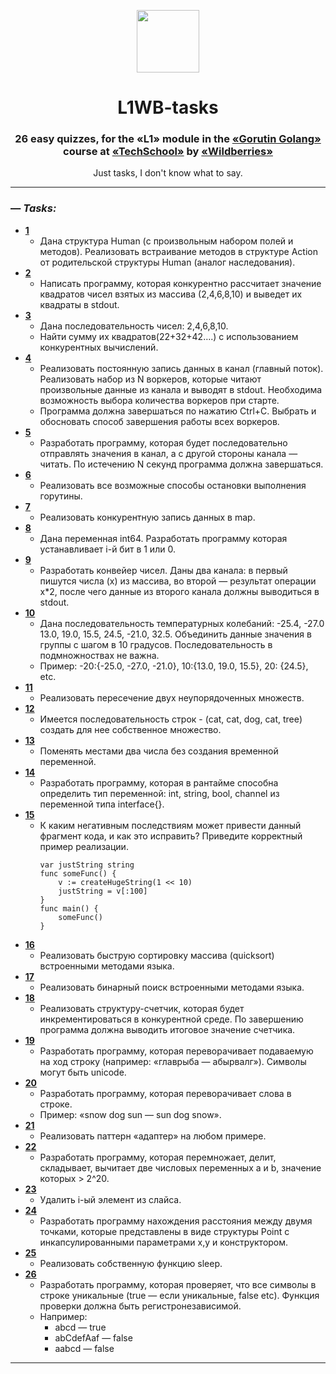 <p align="center">
  <img src="https://user-images.githubusercontent.com/25181517/192149581-88194d20-1a37-4be8-8801-5dc0017ffbbe.png" width="100">
</p>
<h1 align="center">L1WB-tasks</h1>

<h3 align="center">26 easy quizzes, for the «L1» module in the <a href="https://tech.wildberries.ru/courses/golang/application">«Gorutin Golang»</a> course at <a href="https://tech.wildberries.ru/">«TechSchool»</a> by <a href="https://www.wildberries.ru/">«Wildberries»</a></h3>
<p align="center">Just tasks, I don't know what to say.</p>


---

### — _Tasks:_
- [**1**]()
    - Дана структура Human (с произвольным набором полей и методов). Реализовать встраивание методов в структуре Action от родительской структуры Human (аналог наследования).
- [**2**]()
    - Написать программу, которая конкурентно рассчитает значение квадратов чисел взятых из массива (2,4,6,8,10) и выведет их квадраты в stdout.
- [**3**]()
    - Дана последовательность чисел: 2,4,6,8,10.
    - Найти сумму их квадратов(22+32+42….) с использованием конкурентных вычислений.
- [**4**]()
    - Реализовать постоянную запись данных в канал (главный поток). Реализовать набор из N воркеров, которые читают произвольные данные из канала и выводят в stdout. Необходима возможность выбора количества воркеров при старте.
    - Программа должна завершаться по нажатию Ctrl+C. Выбрать и обосновать способ завершения работы всех воркеров.
- [**5**]()
    - Разработать программу, которая будет последовательно отправлять значения в канал, а с другой стороны канала — читать. По истечению N секунд программа должна завершаться.
- [**6**]()
    - Реализовать все возможные способы остановки выполнения горутины.
- [**7**]()
    - Реализовать конкурентную запись данных в map.
- [**8**]()
    - Дана переменная int64. Разработать программу которая устанавливает i-й бит в 1 или 0.
- [**9**]()
    - Разработать конвейер чисел. Даны два канала: в первый пишутся числа (x) из массива, во второй — результат операции x*2, после чего данные из второго канала должны выводиться в stdout.
- [**10**]()
    - Дана последовательность температурных колебаний: -25.4, -27.0 13.0, 19.0, 15.5, 24.5, -21.0, 32.5. Объединить данные значения в группы с шагом в 10 градусов. Последовательность в подмножноствах не важна.
    - Пример: -20:{-25.0, -27.0, -21.0}, 10:{13.0, 19.0, 15.5}, 20: {24.5}, etc.
- [**11**]()
    - Реализовать пересечение двух неупорядоченных множеств.
- [**12**]()
    - Имеется последовательность строк - (cat, cat, dog, cat, tree) создать для нее собственное множество.
- [**13**]()
    - Поменять местами два числа без создания временной переменной.
- [**14**]()
    - Разработать программу, которая в рантайме способна определить тип переменной: int, string, bool, channel из переменной типа interface{}.
- [**15**]()
    - К каким негативным последствиям может привести данный фрагмент кода, и как это исправить? Приведите корректный пример реализации.
        ```Golang
        var justString string
        func someFunc() {
            v := createHugeString(1 << 10)
            justString = v[:100]
        }
        func main() {
            someFunc()
        }
        ```
- [**16**]()
    - Реализовать быструю сортировку массива (quicksort) встроенными методами языка.
- [**17**]()
    - Реализовать бинарный поиск встроенными методами языка.
- [**18**]()
    - Реализовать структуру-счетчик, которая будет инкрементироваться в конкурентной среде. По завершению программа должна выводить итоговое значение счетчика.
- [**19**]()
    - Разработать программу, которая переворачивает подаваемую на ход строку (например: «главрыба — абырвалг»). Символы могут быть unicode.
- [**20**]()
    - Разработать программу, которая переворачивает слова в строке.
    - Пример: «snow dog sun — sun dog snow».
- [**21**]()
    - Реализовать паттерн «адаптер» на любом примере.
- [**22**]()
    - Разработать программу, которая перемножает, делит, складывает, вычитает две числовых переменных a и b, значение которых > 2^20.
- [**23**]()
    - Удалить i-ый элемент из слайса.
- [**24**]()
    - Разработать программу нахождения расстояния между двумя точками, которые представлены в виде структуры Point с инкапсулированными параметрами x,y и конструктором.
- [**25**]()
    - Реализовать собственную функцию sleep.
- [**26**]()
    - Разработать программу, которая проверяет, что все символы в строке уникальные (true — если уникальные, false etc). Функция проверки должна быть регистронезависимой.
    - Например:
        - abcd — true
        - abCdefAaf — false
        - aabcd — false

---
